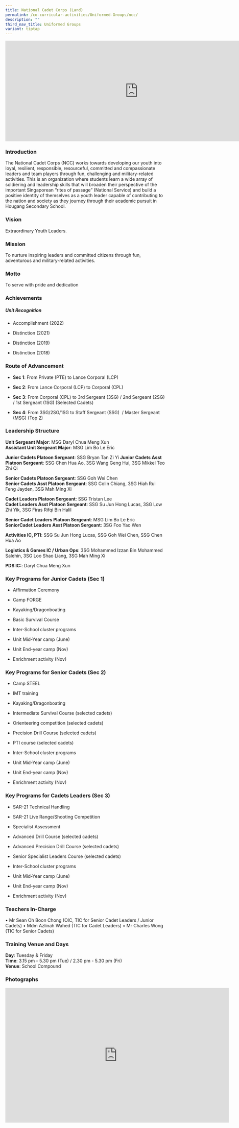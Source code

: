 ```yaml
---
title: National Cadet Corps (Land)
permalink: /co-curricular-activities/Uniformed-Groups/ncc/
description: ""
third_nav_title: Uniformed Groups
variant: tiptap
---
```

<div class="iframe-wrapper"><iframe height="315" width="830" allowfullscreen="true" frameborder="0" src="https://www.youtube.com/embed/as4QGU0bwRE"></iframe></div><h3>Introduction</h3><p>The National Cadet Corps (NCC) works towards developing our youth into loyal, resilient, responsible, resourceful, committed and compassionate leaders and team players through fun, challenging and military-related activities. This is an organization where students learn a wide array of soldiering and leadership skills that will broaden their perspective of the important Singaporean “rites of passage” (National Service) and build a positive identity of themselves as a youth leader capable of contributing to the nation and society as they journey through their academic pursuit in Hougang Secondary School.&nbsp;&nbsp;</p><h3>Vision</h3><p>Extraordinary Youth Leaders.</p><h3>Mission</h3><p>To nurture inspiring leaders and committed citizens through fun, adventurous and military-related activities.</p><h3>Motto</h3><p>To serve with pride and dedication</p><h3>Achievements</h3><h5><strong>Unit Recognition</strong></h5><ul data-tight="true" class="tight"><li><p>Accomplishment (2022)</p></li><li><p>Distinction (2021)</p></li><li><p>Distinction (2019)</p></li><li><p>Distinction (2018)</p></li></ul><h3>Route of Advancement</h3><ul data-tight="true" class="tight"><li><p><strong>Sec 1</strong>: From Private (PTE) to Lance Corporal (LCP)</p></li><li><p><strong>Sec 2</strong>: From Lance Corporal (LCP) to Corporal (CPL)</p></li><li><p><strong>Sec 3</strong>: From Corporal (CPL) to 3rd Sergeant (3SG) / 2nd Sergeant (2SG) / 1st Sergeant (1SG) (Selected Cadets)&nbsp;</p></li><li><p><strong>Sec 4</strong>: From 3SG/2SG/1SG to Staff Sergeant (SSG)&nbsp; / Master Sergeant (MSG) (Top 2)&nbsp; &nbsp;&nbsp;</p></li></ul><h3>Leadership Structure</h3><p><strong>Unit Sergeant Major</strong>: MSG Daryl Chua Meng Xun<br><strong>Assistant Unit Sergeant Major</strong>: MSG Lim Bo Le Eric</p><p><strong>Junior Cadets Platoon Sergeant</strong>: SSG Bryan Tan Zi Yi <strong>Junior Cadets Asst Platoon Sergeant</strong>: SSG Chen Hua Ao, 3SG Wang Geng Hui, 3SG Mikkel Teo Zhi Qi</p><p><strong>Senior Cadets Platoon Sergeant</strong>: SSG Goh Wei Chen<br><strong>Senior Cadets Asst Platoon Sergeant</strong>: SSG Colin Chiang, 3SG Hiah Rui Feng Jayden, 3SG Mah Ming Xi</p><p><strong>Cadet Leaders Platoon Sergeant</strong>: SSG Tristan Lee<br><strong>Cadet Leaders Asst Platoon Sergeant</strong>: SSG Su Jun Hong Lucas, 3SG Low Zhi Yik, 3SG Firas Rifqi Bin Halil</p><p><strong>Senior Cadet Leaders Platoon Sergeant</strong>: MSG Lim Bo Le Eric<br><strong>SeniorCadet Leaders Asst Platoon Sergeant</strong>: 3SG Foo Yao Wen</p><p><strong>Activities IC, PTI</strong>: SSG Su Jun Hong Lucas, SSG Goh Wei Chen, SSG Chen Hua Ao</p><p><strong>Logistics &amp; Games IC / Urban Ops</strong>: 3SG Mohammed Izzan Bin Mohammed Salehin, 3SG Loo Shao Liang, 3SG Mah Ming Xi</p><p><strong>PDS IC:</strong>: Daryl Chua Meng Xun</p><h3>Key Programs for Junior Cadets (Sec 1)</h3><ul data-tight="true" class="tight"><li><p>Affirmation Ceremony&nbsp;</p></li><li><p>Camp FORGE&nbsp;</p></li><li><p>Kayaking/Dragonboating&nbsp;</p></li><li><p>Basic Survival Course&nbsp;</p></li><li><p>Inter-School cluster programs&nbsp;</p></li><li><p>Unit Mid-Year camp (June)&nbsp;</p></li><li><p>Unit End-year camp (Nov)&nbsp;</p></li><li><p>Enrichment activity (Nov)</p></li></ul><h3>Key Programs for Senior Cadets (Sec 2)</h3><ul data-tight="true" class="tight"><li><p>Camp STEEL</p></li><li><p>IMT training</p></li><li><p>Kayaking/Dragonboating</p></li><li><p>Intermediate Survival Course (selected cadets)</p></li><li><p>Orienteering competition (selected cadets)</p></li><li><p>Precision Drill Course (selected cadets)</p></li><li><p>PTI course (selected cadets)</p></li><li><p>Inter-School cluster programs</p></li><li><p>Unit Mid-Year camp (June)</p></li><li><p>Unit End-year camp (Nov)</p></li><li><p>Enrichment activity (Nov)</p></li></ul><h3>Key Programs for Cadets Leaders (Sec 3)</h3><ul data-tight="true" class="tight"><li><p>SAR-21 Technical Handling&nbsp;</p></li><li><p>SAR-21 Live Range/Shooting Competition&nbsp;</p></li><li><p>Specialist Assessment&nbsp;</p></li><li><p>Advanced Drill Course (selected cadets)&nbsp;</p></li><li><p>Advanced Precision Drill Course (selected cadets)&nbsp;</p></li><li><p>Senior Specialist Leaders Course (selected cadets)&nbsp;</p></li><li><p>Inter-School cluster programs&nbsp;</p></li><li><p>Unit Mid-Year camp (June)&nbsp;</p></li><li><p>Unit End-year camp (Nov)&nbsp;</p></li><li><p>Enrichment activity (Nov)</p></li></ul><h3>Teachers In-Charge</h3><p>• Mr Sean Oh Boon Chong (OIC, TIC for Senior Cadet Leaders / Junior Cadets) • Mdm Azlinah Wahed (TIC for Cadet Leaders) • Mr Charles Wong (TIC for Senior Cadets)</p><h3>Training Venue and Days</h3><p><strong>Day</strong>: Tuesday &amp; Friday<br><strong>Time</strong>: 3.15 pm - 5.30 pm (Tue) / 2.30 pm - 5.30 pm (Fri)<br><strong>Venue</strong>: School Compound</p><h3>Photographs</h3><div class="iframe-wrapper"><iframe height="422" width="700" allowfullscreen="true" frameborder="0" src="https://docs.google.com/presentation/d/e/2PACX-1vR4g2iEm8jd8NAZhC6_W70LRjC_kTUKbdHcFrNXfxHUtiVGyqBVkxQbOqzX_6V7hufs69qVWJ56xv7J/embed?start=false&amp;loop=false&amp;delayms=3000"></iframe></div><p></p>